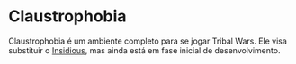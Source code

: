 # Claustrophobia

Claustrophobia é um ambiente completo para se jogar Tribal Wars.
Ele visa substituir o [Insidious](https://github.com/ferreira-tb/insidious), mas ainda está em fase inicial de desenvolvimento.
